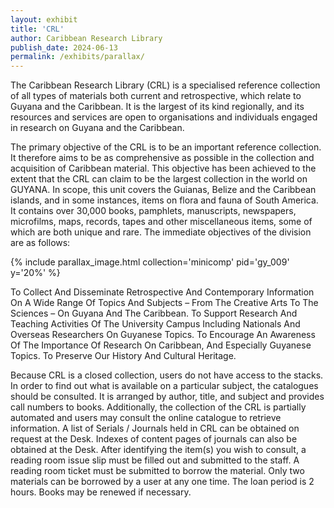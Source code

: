 ```yaml
---
layout: exhibit
title: 'CRL'
author: Caribbean Research Library
publish_date: 2024-06-13
permalink: /exhibits/parallax/
---
```

The Caribbean Research Library (CRL) is a specialised reference collection of all types of materials both current and retrospective, which relate to Guyana and the Caribbean. It is the largest of its kind regionally, and its resources and services are open to organisations and individuals engaged in research on Guyana and the Caribbean.

 

The primary objective of the CRL is to be an important reference collection. It therefore aims to be as comprehensive as possible in the collection and acquisition of Caribbean material. This objective has been achieved to the extent that the CRL can claim to be the largest collection in the world on GUYANA. In scope, this unit covers the Guianas, Belize and the Caribbean islands, and in some instances, items on flora and fauna of South America. It contains over 30,000 books, pamphlets, manuscripts, newspapers, microfilms, maps, records, tapes and other miscellaneous items, some of which are both unique and rare. The immediate objectives of the division are as follows:

{% include parallax_image.html collection='minicomp' pid='gy_009' y='20%' %}



To Collect And Disseminate Retrospective And Contemporary Information On A Wide Range Of Topics And Subjects – From The Creative Arts To The Sciences – On Guyana And The Caribbean.
To Support Research And Teaching Activities Of The University Campus Including Nationals And Overseas Researchers On Guyanese Topics.
To Encourage An Awareness Of The Importance Of Research On Caribbean, And Especially Guyanese Topics.
To Preserve Our History And Cultural Heritage.
 

Because CRL is a closed collection, users do not have access to the stacks. In order to find out what is available on a particular subject, the catalogues should be consulted. It is arranged by author, title, and subject and provides call numbers to books. Additionally, the collection of the CRL is partially automated and users may consult the online catalogue to retrieve information. A list of Serials / Journals held in CRL can be obtained on request at the Desk. Indexes of content pages of journals can also be obtained at the Desk. After identifying the item(s) you wish to consult, a reading room issue slip must be filled out and submitted to the staff. A reading room ticket must be submitted to borrow the material. Only two materials can be borrowed by a user at any one time. The loan period is 2 hours. Books may be renewed if necessary.